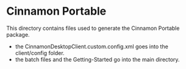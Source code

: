 # Cinnamon Portable

This directory contains files used to generate the Cinnamon Portable package.

* the CinnamonDesktopClient.custom.config.xml goes into the client/config folder.
* the batch files and the Getting-Started go into the main directory.